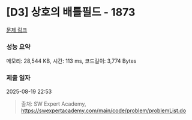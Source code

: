 # [D3] 상호의 배틀필드 - 1873 

[문제 링크](https://swexpertacademy.com/main/code/problem/problemDetail.do?contestProbId=AV5LyE7KD2ADFAXc) 

### 성능 요약

메모리: 28,544 KB, 시간: 113 ms, 코드길이: 3,774 Bytes

### 제출 일자

2025-08-19 22:53



> 출처: SW Expert Academy, https://swexpertacademy.com/main/code/problem/problemList.do